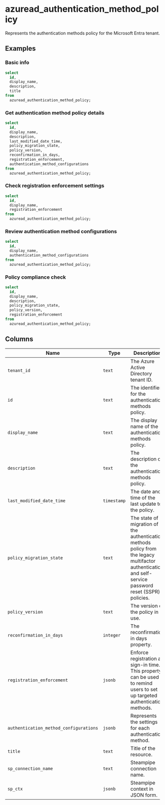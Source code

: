 # azuread_authentication_method_policy

Represents the authentication methods policy for the Microsoft Entra tenant.

## Examples

### Basic info

```sql
select
  id,
  display_name,
  description,
  title
from
  azuread_authentication_method_policy;
```

### Get authentication method policy details

```sql
select
  id,
  display_name,
  description,
  last_modified_date_time,
  policy_migration_state,
  policy_version,
  reconfirmation_in_days,
  registration_enforcement,
  authentication_method_configurations
from
  azuread_authentication_method_policy;
```

### Check registration enforcement settings

```sql
select
  id,
  display_name,
  registration_enforcement
from
  azuread_authentication_method_policy;
```

### Review authentication method configurations

```sql
select
  id,
  display_name,
  authentication_method_configurations
from
  azuread_authentication_method_policy;
```

### Policy compliance check

```sql
select
  id,
  display_name,
  description,
  policy_migration_state,
  policy_version,
  registration_enforcement
from
  azuread_authentication_method_policy;
```

## Columns

| Name                                   | Type        | Description                                                                                                                                             |
| -------------------------------------- | ----------- | ------------------------------------------------------------------------------------------------------------------------------------------------------- |
| `tenant_id`                            | `text`      | The Azure Active Directory tenant ID.                                                                                                                   |
| `id`                                   | `text`      | The identifier for the authentication methods policy.                                                                                                   |
| `display_name`                         | `text`      | The display name of the authentication methods policy.                                                                                                  |
| `description`                          | `text`      | The description of the authentication methods policy.                                                                                                   |
| `last_modified_date_time`              | `timestamp` | The date and time of the last update to the policy.                                                                                                     |
| `policy_migration_state`               | `text`      | The state of migration of the authentication methods policy from the legacy multifactor authentication and self-service password reset (SSPR) policies. |
| `policy_version`                       | `text`      | The version of the policy in use.                                                                                                                       |
| `reconfirmation_in_days`               | `integer`   | The reconfirmation in days property.                                                                                                                    |
| `registration_enforcement`             | `jsonb`     | Enforce registration at sign-in time. This property can be used to remind users to set up targeted authentication methods.                              |
| `authentication_method_configurations` | `jsonb`     | Represents the settings for each authentication method.                                                                                                 |
| `title`                                | `text`      | Title of the resource.                                                                                                                                  |
| `sp_connection_name`                   | `text`      | Steampipe connection name.                                                                                                                              |
| `sp_ctx`                               | `jsonb`     | Steampipe context in JSON form.                                                                                                                         |
